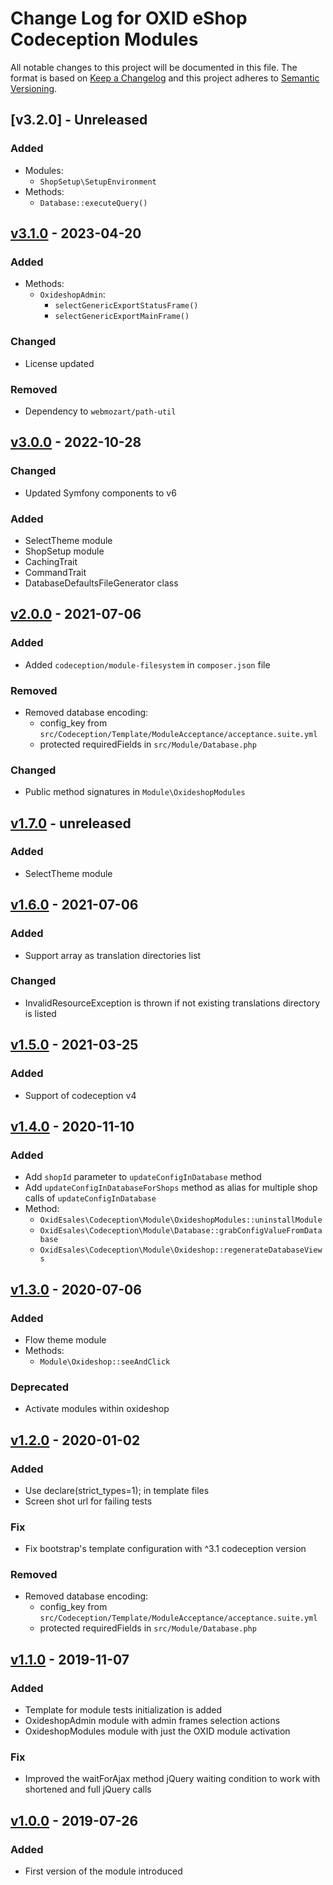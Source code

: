 # Change Log for OXID eShop Codeception Modules

All notable changes to this project will be documented in this file.
The format is based on [Keep a Changelog](http://keepachangelog.com/)
and this project adheres to [Semantic Versioning](http://semver.org/).

## [v3.2.0] - Unreleased

### Added
- Modules:
  - `ShopSetup\SetupEnvironment`
- Methods:
  - `Database::executeQuery()`

## [v3.1.0] - 2023-04-20

### Added
- Methods:
  - `OxideshopAdmin`:
    - `selectGenericExportStatusFrame()`
    - `selectGenericExportMainFrame()`

### Changed
- License updated

### Removed
- Dependency to `webmozart/path-util`

## [v3.0.0] - 2022-10-28

### Changed
- Updated Symfony components to v6

### Added
- SelectTheme module
- ShopSetup module
- CachingTrait
- CommandTrait
- DatabaseDefaultsFileGenerator class

## [v2.0.0] - 2021-07-06

### Added
- Added `codeception/module-filesystem` in `composer.json` file

### Removed
- Removed database encoding:
  - config_key from ``src/Codeception/Template/ModuleAcceptance/acceptance.suite.yml``
  - protected requiredFields in ``src/Module/Database.php``

### Changed
- Public method signatures in `Module\OxideshopModules`

## [v1.7.0] - unreleased

### Added
- SelectTheme module

## [v1.6.0] - 2021-07-06

### Added
- Support array as translation directories list

### Changed
- InvalidResourceException is thrown if not existing translations directory is listed

## [v1.5.0] - 2021-03-25

### Added
- Support of codeception v4

## [v1.4.0] - 2020-11-10

### Added
- Add `shopId` parameter to `updateConfigInDatabase` method
- Add `updateConfigInDatabaseForShops` method as alias for multiple shop calls of `updateConfigInDatabase`
- Method:
    - `OxidEsales\Codeception\Module\OxideshopModules::uninstallModule`
    - `OxidEsales\Codeception\Module\Database::grabConfigValueFromDatabase`
    - `OxidEsales\Codeception\Module\Oxideshop::regenerateDatabaseViews`

## [v1.3.0] - 2020-07-06

### Added
- Flow theme module
- Methods:
    - `Module\Oxideshop::seeAndClick`

### Deprecated
- Activate modules within oxideshop

## [v1.2.0] - 2020-01-02

### Added
- Use declare(strict_types=1); in template files
- Screen shot url for failing tests

### Fix
- Fix bootstrap's template configuration with ^3.1 codeception version

### Removed
- Removed database encoding:
    - config_key from ``src/Codeception/Template/ModuleAcceptance/acceptance.suite.yml``
    - protected requiredFields in ``src/Module/Database.php``

## [v1.1.0] -  2019-11-07

### Added
- Template for module tests initialization is added
- OxideshopAdmin module with admin frames selection actions
- OxideshopModules module with just the OXID module activation

### Fix
- Improved the waitForAjax method jQuery waiting condition to work with shortened and full jQuery calls

## [v1.0.0] -  2019-07-26

### Added
- First version of the module introduced

[v3.1.0]: https://github.com/OXID-eSales/codeception-modules/compare/v3.0.0...v3.1.0
[v3.0.0]: https://github.com/OXID-eSales/codeception-modules/compare/v2.0.0...v3.0.0
[v2.0.0]: https://github.com/OXID-eSales/codeception-modules/compare/v1.6.0...v2.0.0
[v1.7.0]: https://github.com/OXID-eSales/codeception-modules/compare/v1.6.0...b-6.3.x
[v1.6.0]: https://github.com/OXID-eSales/codeception-modules/compare/v1.5.0...v1.6.0
[v1.5.0]: https://github.com/OXID-eSales/codeception-modules/compare/v1.4.0...v1.5.0
[v1.4.0]: https://github.com/OXID-eSales/codeception-modules/compare/v1.3.0...v1.4.0
[v1.3.0]: https://github.com/OXID-eSales/codeception-modules/compare/v1.2.0...v1.3.0
[v1.2.0]: https://github.com/OXID-eSales/codeception-modules/compare/v1.1.0...v1.2.0
[v1.1.0]: https://github.com/OXID-eSales/codeception-modules/compare/v1.0.0...v1.1.0
[v1.0.0]: https://github.com/OXID-eSales/codeception-modules/releases/tag/v1.0.0
